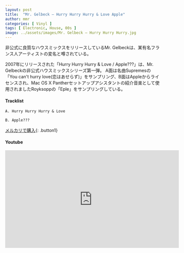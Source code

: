 ```yaml
---
layout: post
title:  "Mr. Gelbeck – Hurry Hurry Hurry & Love Apple"
author: mmr
categories: [ Vinyl ]
tags: [ Electronic, House, 00s ]
image: ../assets/images/Mr. Gelbeck – Hurry Hurry Hurry.jpg
---
```


非公式に良質なハウスミックスをリリースしているMr. Gelbeckは、某有名フランス人アーティストの変名と噂されている。

2007年にリリースされた「Hurry Hurry Hurry & Love / Apple???」は、Mr. Gelbeckの非公式ハウスミックスシリーズ第一弾。
A面は名曲Supremesの「You can't hurry love(恋はあせらず)」をサンプリング、B面はAppleからライセンスされ、Mac OS X Pantherセットアップアシスタントの紹介音楽として使用されましたRoyksoppの「Eple」をサンプリングしている。

#### Tracklist
```md
A. Hurry Hurry Hurry & Love

B. Apple???
```

[メルカリで購入](https://jp.mercari.com/item/m74768017936?afid=6142608987){: .button1}

#### Youtube
<iframe width="560" height="315" src="https://www.youtube.com/embed/GTH4pHF04ao?si=K7jXbuhVLROYeJfS" title="YouTube video player" frameborder="0" allow="accelerometer; autoplay; clipboard-write; encrypted-media; gyroscope; picture-in-picture; web-share" referrerpolicy="strict-origin-when-cross-origin" allowfullscreen></iframe>